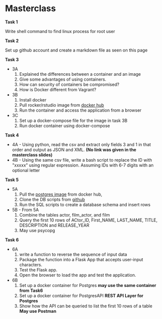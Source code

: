 # Masterclass

**Task 1**

Write shell command to find linux process for root user

**Task 2**

Set up github account and create a markdown file as seen on this page
    
**Task 3**
 * 3A 
    1. Explained the differences between a container and an image
    2. Give some advantages of using containers.
    3. How can security of containers be compromised?
    4. How is Docker different from Vagrant?
 * 3B 
    1. Install docker
    2. Pull rocker/rstudio image from [docker hub](https://hub.docker.com/r/rocker/rstudio/)
    3. Run the container and access the application from a browser
 * 3C
    1. Set up a docker-compose file for the image in task 3B
    2. Run docker container using docker-compose
    
**Task 4**
 * 4A - Using python, read the csv and extract only fields 3 and 1 in that order and output as JSON and XML. 
 **(No link was given in the masterclass slides)**
 * 4B - Using the same csv file, write a bash script to replace the ID with "xxxxx" using regular expression. Assuming IDs with 6-7 digits with an optional letter
 
**Task 5**
 * 5A 
     1. Pull the [postgres image](https://hub.docker.com/_/postgres) from docker hub,
     2. Clone the DB scripts from [github](https://github.com/jOOQ/jOOQ/tree/master/jOOQ-examples/Sakila/postgres-sakila-db)
     3. Run the SQL scripts to create a database schema and insert rows
 * 5B - From 5A
     1. Combine the tables actor, film_actor, and film
     2. Query the first 10 rows of ACtor_ID, First_NAME, LAST_NAME, TITLE, DESCRIPTION and RELEASE_YEAR
     3. May use psycopg
     
 **Task 6**
  * 6A
     1. write a function to reverse the sequence of input data
     2. Package the function into a Flask App that accepts user-input characters.
     3. Test the Flask app.
     4. Open the browser to load the app and test the application.
  * 6B
     1. Set up a docker container for Postgres **may use the same container from Task6**
     2. Set up a docker container for PostgresAPI **REST API Layer for Postgres**
     3. Show how the API can be queried to list the first 10 rows of a table **May use Postman**
